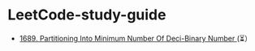 # LeetCode-study-guide



- [1689.  Partitioning Into Minimum Number Of Deci-Binary Number ](https://github.com/px1624/LeetCode-study-guide/blob/06ec1a8b4aae360c23d04197d7fb7826a93fe421/Week001/1689/) (⏳）
